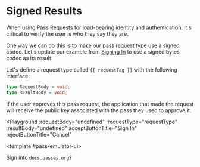 # Signed Results

When using Pass Requests for load-bearing identity and authentication, it's critical to verify the user is who they say they are.

One way we can do this is to make our pass request type use a signed codec. Let's update our example from [Signing In](./signing-in) to use a signed bytes codec as its result.

Let's define a request type called `{{ requestTag }}` with the following interface:

```typescript
type RequestBody = void;
type ResultBody = void;
```

If the user approves this pass request, the application that made the request will receive the public key associated with the pass they used to approve it.

<script setup lang="ts">
import { ref } from 'vue';
import Button from './.playground/Button.vue'
import Playground from './.playground/Playground.vue'
import { Codecs, RequestType, SignedBodyWrapper, SignedRequestType } from '../../packages/reqs/src/main'

const requestTag = 'org.passes.example.signed-get-pubkey';
const requestType = new SignedRequestType<void, string>({
  requestType: new RequestType(
    requestTag,
    Codecs.Void,
    Codecs.Void,
  ),
  signResult,
  verifyResult
});

let keyPair = ref();
let resultBody = ref({ _error: 'Not Ready' });

const keyFormat = 'jwk';
const keyParams = { name: 'ECDSA', namedCurve: 'P-256', hash: 'SHA-384' };
async function signResult(body: string): Promise<SignedBodyWrapper<TResultBody>> {
  if (!keyPair.value) throw new Error('Keypair not ready');
  return {
    header: {
      signature: new Uint8Array(await crypto.subtle.sign(
        keyParams,
        keyPair.value.privateKey,
        Codecs.String.encode(body)
      )),
      publicKey: await crypto.subtle.exportKey(keyFormat, keyPair.value.publicKey),
    },
    body,
  };
}
async function verifyResult(signed: SignedBodyWrapper): Promise<boolean> {
  const publicKey = await crypto.subtle.importKey(keyFormat, signed.header.publicKey, keyParams, true, ['verify']);

  return crypto.subtle.verify(
    keyParams,
    publicKey,
    signed.header.signature,
    Codecs.String.encode(signed.body)
  );
}

// Generate keypair
(async () => {
  if (typeof crypto === 'undefined') {
    console.warn('SubtleCrypto API not available');
    return;
  }

  keyPair.value = await crypto.subtle.generateKey(keyParams, true, ['sign', 'verify']);
})();

</script>

<Playground
  :requestBody="undefined"
  :requestType="requestType"
  :resultBody="undefined"
  acceptButtonTitle="Sign In"
  rejectButtonTitle="Cancel"
>
  <template #pass-emulator-ui>
    <div :class="$style.content">
      <div>Sign into <code>docs.passes.org</code>?</div>
    </div>
  </template>
</Playground>

<style module>
.content {
  flex: 1;
  padding: 0.5rem;
}
</style>
